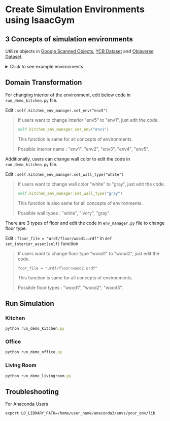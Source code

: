 # Create Simulation Environments using IsaacGym
## 3 Concepts of simulation environments
Utilize objects in [Google Scanned Objects](https://app.gazebosim.org/GoogleResearch/fuel/collections/Scanned%20Objects%20by%20Google%20Research), [YCB Dataset](https://www.ycbbenchmarks.com/object-set/) and [Objaverse Dataset](https://objaverse.allenai.org/objaverse-1.0).

<details>
<summary>Click to see example environments</summary>
<div markdown="1">

* Kitchen

> <img src="https://github.com/user-attachments/assets/b4c4f9b7-a315-4227-9f17-8b04a4d20730" width="340" height="180">  <img src="https://github.com/user-attachments/assets/3c7b6f94-4487-48a8-8624-b26d6ab891fe" width="340" height="180">  <img src="https://github.com/user-attachments/assets/734c14f3-c60d-47eb-b378-097a7b927763" width="340" height="180">  <img src="https://github.com/user-attachments/assets/964b6f9f-36ae-4fee-b011-837a34a2576f" width="340" height="180">  <img src="https://github.com/user-attachments/assets/0a1f6b25-0c41-4f71-8501-acfee4bc67e8" width="340" height="180"> 
  
* Office

> <img src="https://github.com/user-attachments/assets/e8953210-d2a4-4820-b388-ee715c052830" width="340" height="180">  <img src="https://github.com/user-attachments/assets/13c35292-0c3f-4569-a2f1-219e42620f94" width="340" height="180">  <img src="https://github.com/user-attachments/assets/87bb13b4-6704-42e5-aa9a-da40fd7a4a03" width="340" height="180">  <img src="https://github.com/user-attachments/assets/d6c106c1-b964-45ea-9bb5-d20e9accae97" width="340" height="180">  <img src="https://github.com/user-attachments/assets/3ea84cc3-00ef-4da2-9dc0-dc31457ea5c2" width="340" height="180"> 

* Living Room

> <img src="https://github.com/user-attachments/assets/e3e8083a-0ab8-4dbf-a33b-6b5f05190160" width="340" height="180">  <img src="https://github.com/user-attachments/assets/3d6eb4ae-df33-43c5-82e1-eef2ce269e02" width="340" height="180">  <img src="https://github.com/user-attachments/assets/2d824dce-16bc-4454-9cbd-8853b9cfea61" width="340" height="180">  <img src="https://github.com/user-attachments/assets/7dd8086d-7710-4311-b2fd-fad083965851" width="340" height="180">  <img src="https://github.com/user-attachments/assets/8d32a739-7281-4833-a40e-b3496a886545" width="340" height="180">
</div>
</details>

## Domain Transformation

For changing interior of the environment, edit below code in ```run_demo_kitchen.py``` file.

Edit : ```self.kitchen_env_manager.set_env("env5")```
> If users want to change interior "env5" to "env1", just edit the code.
>
> ```ruby
> self.kitchen_env_manager.set_env("env1")
> ```
>
> This function is same for all concepts of environments.
>
> Possible interior name : "env1", "env2", "env3", "env4", "env5".


Additionally, users can change wall color to edit the code in ```run_demo_kitchen.py``` file.

Edit : ```self.kitchen_env_manager.set_wall_type("white")```
> If users want to change wall color "white" to "gray", just edit the code.
>
> ```ruby
> self.kitchen_env_manager.set_wall_type("gray")
> ```
>
> This function is also same for all concepts of environments.
>
> Possible wall types : "white", "ivory", "gray".

There are 3 types of floor and edit the code in ```env_manager.py``` file to change floor type.

Edit : ```floor_file = "urdf/floor/wood1.urdf"``` in ```def set_interior_asset(self)``` function
> If users want to change floor type "wood1" to "wood2", just edit the code.
>
> ```foor_file = "urdf/floor/wood2.urdf"```
>
> This function is same for all concepts of environments.
>
> Possible floor types : "wood1", "wood2", "wood3".

## Run Simulation

### Kitchen

```ruby
python run_demo_kitchen.py
```

### Office

```ruby
python run_demo_office.py
```

### Living Room

```ruby
python run_demo_livingroom.py
```


## Troubleshooting

For Anaconda Users

```
export LD_LIBRARY_PATH=/home/user_name/anaconda3/envs/your_env/lib
```
